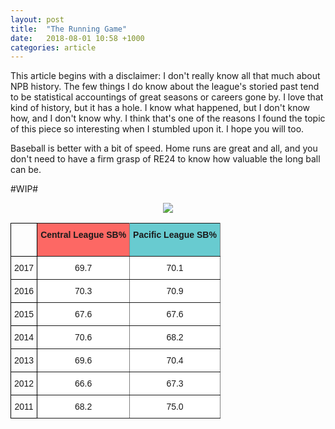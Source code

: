 ```yaml
---
layout: post
title:  "The Running Game"
date:   2018-08-01 10:58 +1000
categories: article
---
```


This article begins with a disclaimer: I don't really know all that much about NPB history. The few things I do know about the league's storied past tend to be statistical accountings of great seasons or careers gone by. I love that kind of history, but it has a hole. I know what happened, but I don't know how, and I don't know why. I think that's one of the reasons I found the topic of this piece so interesting when I stumbled upon it. I hope you will too.

Baseball is better with a bit of speed. Home runs are great and all, and you don't need to have a firm grasp of RE24 to know how valuable the long ball can be.

#WIP#



<div style="text-align: center"><img src="https://i.imgur.com/U47vC46.png"/></div>



<style type="text/css">
.tg  {border-collapse:collapse;border-spacing:0;}
.tg td{font-family:Arial, sans-serif;font-size:14px;padding:10px 5px;border-style:solid;border-width:1px;overflow:hidden;word-break:normal;border-color:black;}
.tg th{font-family:Arial, sans-serif;font-size:14px;font-weight:normal;padding:10px 5px;border-style:solid;border-width:1px;overflow:hidden;word-break:normal;border-color:black;}
.tg .tg-a6rl{font-weight:bold;background-color:#68cbd0;border-color:inherit;text-align:center;vertical-align:top}
.tg .tg-sa8i{font-weight:bold;background-color:#fd6864;border-color:inherit;text-align:center;vertical-align:top}
.tg .tg-baqh{text-align:center;vertical-align:top}
.tg .tg-amwm{font-weight:bold;text-align:center;vertical-align:top}
.tg .tg-3xi5{background-color:#ffffff;border-color:inherit;text-align:center;vertical-align:top}
</style>
<table class="tg">
  <tr>
    <th class="tg-amwm"><br><br></th>
    <th class="tg-sa8i">Central League SB%</th>
    <th class="tg-a6rl">Pacific League SB%</th>
  </tr>
  <tr>
    <td class="tg-baqh">2017</td>
    <td class="tg-3xi5">69.7</td>
    <td class="tg-3xi5">70.1</td>
  </tr>
  <tr>
    <td class="tg-baqh">2016</td>
    <td class="tg-3xi5">70.3</td>
    <td class="tg-3xi5">70.9</td>
  </tr>
  <tr>
    <td class="tg-baqh">2015</td>
    <td class="tg-3xi5">67.6</td>
    <td class="tg-3xi5">67.6</td>
  </tr>
  <tr>
    <td class="tg-baqh">2014</td>
    <td class="tg-3xi5">70.6</td>
    <td class="tg-3xi5">68.2</td>
  </tr>
  <tr>
    <td class="tg-baqh">2013</td>
    <td class="tg-3xi5">69.6</td>
    <td class="tg-3xi5">70.4</td>
  </tr>
  <tr>
    <td class="tg-baqh">2012</td>
    <td class="tg-3xi5">66.6</td>
    <td class="tg-3xi5">67.3</td>
  </tr>
  <tr>
    <td class="tg-baqh">2011</td>
    <td class="tg-3xi5">68.2</td>
    <td class="tg-3xi5">75.0</td>
  </tr>
</table>
